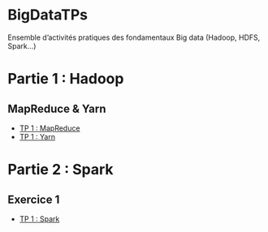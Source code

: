 # BigDataTPs
Ensemble d’activités pratiques des fondamentaux Big data (Hadoop, HDFS, Spark...)

# Partie 1 : Hadoop
## MapReduce & Yarn
- [TP 1 : MapReduce ](https://github.com/sokainadaabal/BigDataTPs/tree/main/MapReduce_Yarn/MapReduce)
- [TP 1 : Yarn      ](https://github.com/sokainadaabal/BigDataTPs/tree/main/MapReduce_Yarn/Yarn)
# Partie 2 : Spark
## Exercice  1 
- [TP 1 : Spark ](https://github.com/sokainadaabal/BigDataTPs/tree/main/Spark/Spark-TP1/src/main/java/ma/enset/Exercice1)
